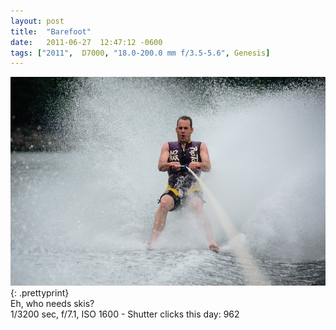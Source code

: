 ```yaml
---
layout: post
title:  "Barefoot"
date:   2011-06-27  12:47:12 -0600
tags: ["2011",  D7000, "18.0-200.0 mm f/3.5-5.6", Genesis]
---
```

![:title](/images/2011/2011_0627_D7K6435.jpg)
{: .prettyprint}  
Eh, who needs skis?  
1/3200 sec, f/7.1, ISO 1600 - Shutter clicks this day: 962